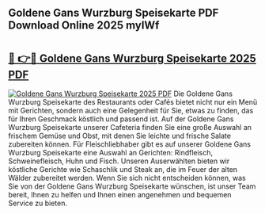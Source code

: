 ## Goldene Gans Wurzburg Speisekarte PDF Download Online 2025 myIWf

# <h2><a href="http://gcai90z.nevu.top/?p=Goldene+Gans+Wurzburg+Speisekarte">🔗 👉🔴 Goldene Gans Wurzburg Speisekarte 2025 PDF</a></h2>

[![Goldene Gans Wurzburg Speisekarte 2025 PDF](https://i.imgur.com/dBaPXMq.png)](http://gcai90z.nevu.top/?p=Goldene+Gans+Wurzburg+Speisekarte)
Die Goldene Gans Wurzburg Speisekarte des Restaurants oder Cafés bietet nicht nur ein Menü mit Gerichten, sondern auch eine Gelegenheit für Sie, etwas zu finden, das für Ihren Geschmack köstlich und passend ist. Auf der Goldene Gans Wurzburg Speisekarte unserer Cafeteria finden Sie eine große Auswahl an frischem Gemüse und Obst, mit denen Sie leichte und frische Salate zubereiten können. Für Fleischliebhaber gibt es auf unserer Goldene Gans Wurzburg Speisekarte eine Auswahl an Gerichten: Rindfleisch, Schweinefleisch, Huhn und Fisch. Unseren Auserwählten bieten wir köstliche Gerichte wie Schaschlik und Steak an, die im Feuer der alten Wälder zubereitet werden. Wenn Sie sich nicht entscheiden können, was Sie von der Goldene Gans Wurzburg Speisekarte wünschen, ist unser Team bereit, Ihnen zu helfen und Ihnen einen angenehmen und bequemen Service zu bieten.
